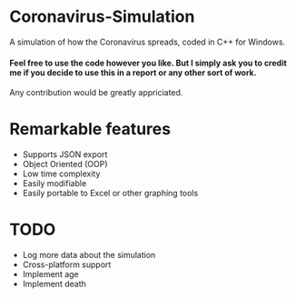 # Coronavirus-Simulation
 A simulation of how the Coronavirus spreads, coded in C++ for Windows.
 #### Feel free to use the code however you like. But I simply ask you to credit me if you decide to use this in a report or any other sort of work.
 Any contribution would be greatly appriciated.
 
# Remarkable features
* Supports JSON export
* Object Oriented (OOP)
* Low time complexity
* Easily modifiable
* Easily portable to Excel or other graphing tools

# TODO
* Log more data about the simulation
* Cross-platform support
* Implement age
* Implement death
